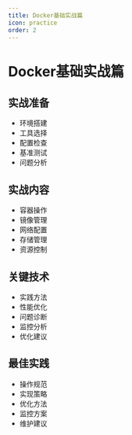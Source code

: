 ```yaml
---
title: Docker基础实战篇
icon: practice
order: 2
---
```


# Docker基础实战篇

## 实战准备
- 环境搭建
- 工具选择
- 配置检查
- 基准测试
- 问题分析

## 实战内容
- 容器操作
- 镜像管理
- 网络配置
- 存储管理
- 资源控制

## 关键技术
- 实践方法
- 性能优化
- 问题诊断
- 监控分析
- 优化建议

## 最佳实践
- 操作规范
- 实现策略
- 优化方法
- 监控方案
- 维护建议
